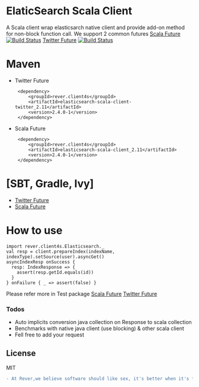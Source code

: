 # ElaticSearch Scala Client
A Scala client wrap elasticsarch native client and provide add-on method for non-block function call.
We support 2 common futures [Scala Future](http://docs.scala-lang.org/overviews/core/futures.html) [![Build Status](https://travis-ci.org/rever-tech/elasticsearch-scala-client.svg?branch=scala_future)](https://travis-ci.org/rever-tech/elasticsearch-scala-client) [Twitter Future](https://twitter.github.io/finagle/guide/Futures.html) [![Build Status](https://travis-ci.org/rever-tech/elasticsearch-scala-client.svg?branch=twitter_future)](https://travis-ci.org/rever-tech/elasticsearch-scala-client)

# Maven 
 - Twitter Future
    
        <dependency>
            <groupId>rever.client4s</groupId>
            <artifactId>elasticsearch-scala-client-twitter_2.11</artifactId>
            <version>2.4.0-1</version>
        </dependency>
 - Scala Future
    
        <dependency>
            <groupId>rever.client4s</groupId>
            <artifactId>elasticsearch-scala-client_2.11</artifactId>
            <version>2.4.0-1</version>
        </dependency>
 
# [SBT, Gradle, Ivy]
 - [Twitter Future](http://central.rever.vn/artifactory/webapp/#/artifacts/browse/tree/General/libs-release-local/rever/client4s/elasticsearch-scala-client-twitter_2.11)
 - [Scala Future](http://central.rever.vn/artifactory/webapp/#/artifacts/browse/tree/General/libs-release-local/rever/client4s/elasticsearch-scala-client_2.11)

# How to use
    import rever.client4s.Elasticsearch._
    val resp = client.prepareIndex(indexName, indexType).setSource(user).asyncGet()
    asyncIndexResp onSuccess {
      resp: IndexResponse => {
        assert(resp.getId.equals(id))
      }
    } onFailure { _ => assert(false) }

Please refer more in Test package [Scala Future](https://github.com/rever-tech/elasticsearch-scala-client/blob/scala_future/src/test/scala-2.11/rever/client4s/ElasticsearchAsyncTest.scala) [Twitter Future](https://github.com/rever-tech/elasticsearch-scala-client/blob/twitter_future/src/test/scala-2.11/rever/client4s/ElasticsearchAsyncTest.scala)

### Todos

 - Auto implicits conversion java collection on Response to scala collection
 - Benchmarks with native java client (use blocking) & other scala client
 - Fell free to add your request
 
License
----

MIT
```diff
- At Rever,we believe software should like sex, it's better when it's free ^^ -
```
